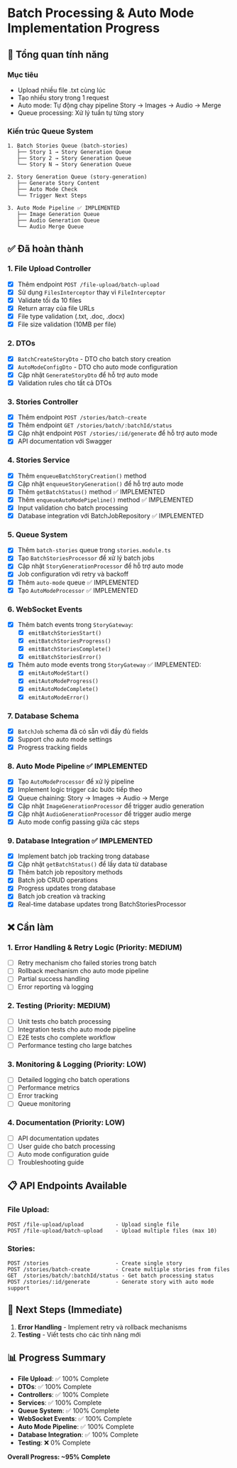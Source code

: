 # Batch Processing & Auto Mode Implementation Progress

## 🎯 Tổng quan tính năng

### Mục tiêu
- Upload nhiều file .txt cùng lúc
- Tạo nhiều story trong 1 request
- Auto mode: Tự động chạy pipeline Story → Images → Audio → Merge
- Queue processing: Xử lý tuần tự từng story

### Kiến trúc Queue System
```
1. Batch Stories Queue (batch-stories)
   ├── Story 1 → Story Generation Queue
   ├── Story 2 → Story Generation Queue
   └── Story N → Story Generation Queue

2. Story Generation Queue (story-generation)
   ├── Generate Story Content
   ├── Auto Mode Check
   └── Trigger Next Steps

3. Auto Mode Pipeline ✅ IMPLEMENTED
   ├── Image Generation Queue
   ├── Audio Generation Queue
   └── Audio Merge Queue
```

## ✅ Đã hoàn thành

### 1. File Upload Controller
- [x] Thêm endpoint `POST /file-upload/batch-upload`
- [x] Sử dụng `FilesInterceptor` thay vì `FileInterceptor`
- [x] Validate tối đa 10 files
- [x] Return array của file URLs
- [x] File type validation (.txt, .doc, .docx)
- [x] File size validation (10MB per file)

### 2. DTOs
- [x] `BatchCreateStoryDto` - DTO cho batch story creation
- [x] `AutoModeConfigDto` - DTO cho auto mode configuration
- [x] Cập nhật `GenerateStoryDto` để hỗ trợ auto mode
- [x] Validation rules cho tất cả DTOs

### 3. Stories Controller
- [x] Thêm endpoint `POST /stories/batch-create`
- [x] Thêm endpoint `GET /stories/batch/:batchId/status`
- [x] Cập nhật endpoint `POST /stories/:id/generate` để hỗ trợ auto mode
- [x] API documentation với Swagger

### 4. Stories Service
- [x] Thêm `enqueueBatchStoryCreation()` method
- [x] Cập nhật `enqueueStoryGeneration()` để hỗ trợ auto mode
- [x] Thêm `getBatchStatus()` method ✅ IMPLEMENTED
- [x] Thêm `enqueueAutoModePipeline()` method ✅ IMPLEMENTED
- [x] Input validation cho batch processing
- [x] Database integration với BatchJobRepository ✅ IMPLEMENTED

### 5. Queue System
- [x] Thêm `batch-stories` queue trong `stories.module.ts`
- [x] Tạo `BatchStoriesProcessor` để xử lý batch jobs
- [x] Cập nhật `StoryGenerationProcessor` để hỗ trợ auto mode
- [x] Job configuration với retry và backoff
- [x] Thêm `auto-mode` queue ✅ IMPLEMENTED
- [x] Tạo `AutoModeProcessor` ✅ IMPLEMENTED

### 6. WebSocket Events
- [x] Thêm batch events trong `StoryGateway`:
  - [x] `emitBatchStoriesStart()`
  - [x] `emitBatchStoriesProgress()`
  - [x] `emitBatchStoriesComplete()`
  - [x] `emitBatchStoriesError()`
- [x] Thêm auto mode events trong `StoryGateway` ✅ IMPLEMENTED:
  - [x] `emitAutoModeStart()`
  - [x] `emitAutoModeProgress()`
  - [x] `emitAutoModeComplete()`
  - [x] `emitAutoModeError()`

### 7. Database Schema
- [x] `BatchJob` schema đã có sẵn với đầy đủ fields
- [x] Support cho auto mode settings
- [x] Progress tracking fields

### 8. Auto Mode Pipeline ✅ IMPLEMENTED
- [x] Tạo `AutoModeProcessor` để xử lý pipeline
- [x] Implement logic trigger các bước tiếp theo
- [x] Queue chaining: Story → Images → Audio → Merge
- [x] Cập nhật `ImageGenerationProcessor` để trigger audio generation
- [x] Cập nhật `AudioGenerationProcessor` để trigger audio merge
- [x] Auto mode config passing giữa các steps

### 9. Database Integration ✅ IMPLEMENTED
- [x] Implement batch job tracking trong database
- [x] Cập nhật `getBatchStatus()` để lấy data từ database
- [x] Thêm batch job repository methods
- [x] Batch job CRUD operations
- [x] Progress updates trong database
- [x] Batch job creation và tracking
- [x] Real-time database updates trong BatchStoriesProcessor

## ❌ Cần làm

### 1. Error Handling & Retry Logic (Priority: MEDIUM)
- [ ] Retry mechanism cho failed stories trong batch
- [ ] Rollback mechanism cho auto mode pipeline
- [ ] Partial success handling
- [ ] Error reporting và logging

### 2. Testing (Priority: MEDIUM)
- [ ] Unit tests cho batch processing
- [ ] Integration tests cho auto mode pipeline
- [ ] E2E tests cho complete workflow
- [ ] Performance testing cho large batches

### 3. Monitoring & Logging (Priority: LOW)
- [ ] Detailed logging cho batch operations
- [ ] Performance metrics
- [ ] Error tracking
- [ ] Queue monitoring

### 4. Documentation (Priority: LOW)
- [ ] API documentation updates
- [ ] User guide cho batch processing
- [ ] Auto mode configuration guide
- [ ] Troubleshooting guide

## 📋 API Endpoints Available

### File Upload:
```
POST /file-upload/upload          - Upload single file
POST /file-upload/batch-upload    - Upload multiple files (max 10)
```

### Stories:
```
POST /stories                     - Create single story
POST /stories/batch-create        - Create multiple stories from files
GET  /stories/batch/:batchId/status - Get batch processing status
POST /stories/:id/generate        - Generate story with auto mode support
```

## 🎯 Next Steps (Immediate)

1. **Error Handling** - Implement retry và rollback mechanisms
2. **Testing** - Viết tests cho các tính năng mới

## 📊 Progress Summary

- **File Upload**: ✅ 100% Complete
- **DTOs**: ✅ 100% Complete  
- **Controllers**: ✅ 100% Complete
- **Services**: ✅ 100% Complete
- **Queue System**: ✅ 100% Complete
- **WebSocket Events**: ✅ 100% Complete
- **Auto Mode Pipeline**: ✅ 100% Complete
- **Database Integration**: ✅ 100% Complete
- **Testing**: ❌ 0% Complete

**Overall Progress: ~95% Complete** 